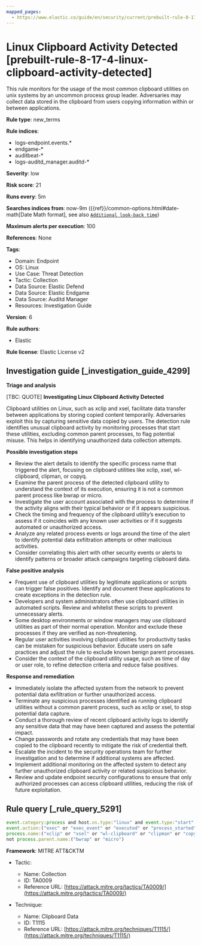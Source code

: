 ```yaml
---
mapped_pages:
  - https://www.elastic.co/guide/en/security/current/prebuilt-rule-8-17-4-linux-clipboard-activity-detected.html
---
```


# Linux Clipboard Activity Detected [prebuilt-rule-8-17-4-linux-clipboard-activity-detected]

This rule monitors for the usage of the most common clipboard utilities on unix systems by an uncommon process group leader. Adversaries may collect data stored in the clipboard from users copying information within or between applications.

**Rule type**: new_terms

**Rule indices**:

* logs-endpoint.events.*
* endgame-*
* auditbeat-*
* logs-auditd_manager.auditd-*

**Severity**: low

**Risk score**: 21

**Runs every**: 5m

**Searches indices from**: now-9m ({{ref}}/common-options.html#date-math[Date Math format], see also [`Additional look-back time`](docs-content://solutions/security/detect-and-alert/create-detection-rule.md#rule-schedule))

**Maximum alerts per execution**: 100

**References**: None

**Tags**:

* Domain: Endpoint
* OS: Linux
* Use Case: Threat Detection
* Tactic: Collection
* Data Source: Elastic Defend
* Data Source: Elastic Endgame
* Data Source: Auditd Manager
* Resources: Investigation Guide

**Version**: 6

**Rule authors**:

* Elastic

**Rule license**: Elastic License v2

## Investigation guide [_investigation_guide_4299]

**Triage and analysis**

[TBC: QUOTE]
**Investigating Linux Clipboard Activity Detected**

Clipboard utilities on Linux, such as xclip and xsel, facilitate data transfer between applications by storing copied content temporarily. Adversaries exploit this by capturing sensitive data copied by users. The detection rule identifies unusual clipboard activity by monitoring processes that start these utilities, excluding common parent processes, to flag potential misuse. This helps in identifying unauthorized data collection attempts.

**Possible investigation steps**

* Review the alert details to identify the specific process name that triggered the alert, focusing on clipboard utilities like xclip, xsel, wl-clipboard, clipman, or copyq.
* Examine the parent process of the detected clipboard utility to understand the context of its execution, ensuring it is not a common parent process like bwrap or micro.
* Investigate the user account associated with the process to determine if the activity aligns with their typical behavior or if it appears suspicious.
* Check the timing and frequency of the clipboard utility’s execution to assess if it coincides with any known user activities or if it suggests automated or unauthorized access.
* Analyze any related process events or logs around the time of the alert to identify potential data exfiltration attempts or other malicious activities.
* Consider correlating this alert with other security events or alerts to identify patterns or broader attack campaigns targeting clipboard data.

**False positive analysis**

* Frequent use of clipboard utilities by legitimate applications or scripts can trigger false positives. Identify and document these applications to create exceptions in the detection rule.
* Developers and system administrators often use clipboard utilities in automated scripts. Review and whitelist these scripts to prevent unnecessary alerts.
* Some desktop environments or window managers may use clipboard utilities as part of their normal operation. Monitor and exclude these processes if they are verified as non-threatening.
* Regular user activities involving clipboard utilities for productivity tasks can be mistaken for suspicious behavior. Educate users on safe practices and adjust the rule to exclude known benign parent processes.
* Consider the context of the clipboard utility usage, such as time of day or user role, to refine detection criteria and reduce false positives.

**Response and remediation**

* Immediately isolate the affected system from the network to prevent potential data exfiltration or further unauthorized access.
* Terminate any suspicious processes identified as running clipboard utilities without a common parent process, such as xclip or xsel, to stop potential data capture.
* Conduct a thorough review of recent clipboard activity logs to identify any sensitive data that may have been captured and assess the potential impact.
* Change passwords and rotate any credentials that may have been copied to the clipboard recently to mitigate the risk of credential theft.
* Escalate the incident to the security operations team for further investigation and to determine if additional systems are affected.
* Implement additional monitoring on the affected system to detect any further unauthorized clipboard activity or related suspicious behavior.
* Review and update endpoint security configurations to ensure that only authorized processes can access clipboard utilities, reducing the risk of future exploitation.


## Rule query [_rule_query_5291]

```js
event.category:process and host.os.type:"linux" and event.type:"start" and
event.action:("exec" or "exec_event" or "executed" or "process_started") and
process.name:("xclip" or "xsel" or "wl-clipboard" or "clipman" or "copyq") and
not process.parent.name:("bwrap" or "micro")
```

**Framework**: MITRE ATT&CKTM

* Tactic:

    * Name: Collection
    * ID: TA0009
    * Reference URL: [https://attack.mitre.org/tactics/TA0009/](https://attack.mitre.org/tactics/TA0009/)

* Technique:

    * Name: Clipboard Data
    * ID: T1115
    * Reference URL: [https://attack.mitre.org/techniques/T1115/](https://attack.mitre.org/techniques/T1115/)



